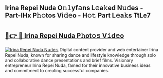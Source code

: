 ## Irina Repei Nuda O𝚗𝚕yf𝚊ns L𝚎a𝚔ed N𝚞𝚍es - Part-IHx P𝚑𝚘tos Vi𝚍𝚎o - H𝚘𝚝 Part L𝚎a𝚔s TtLe7

# <h2><a href="http://kf1zp4b.oniu.top/?m=Irina+Repei+Nuda">🔗👉 🔴 Irina Repei Nuda P𝚑ot𝚘𝚜 V𝚒d𝚎o</a></h2>

[![Irina Repei Nuda Nu𝚍e𝚜](https://i.imgur.com/0qMVB7G.gif)](http://kf1zp4b.oniu.top/?m=Irina+Repei+Nuda)
Digital content provider and web entertainer Irina Repei Nuda, known for sharing dance and lifestyle knowledge through solo and collaborative dance presentations and brief films. Visionary entrepreneur Irina Repei Nuda, famed for their innovative business ideas and commitment to creating successful companies.  
